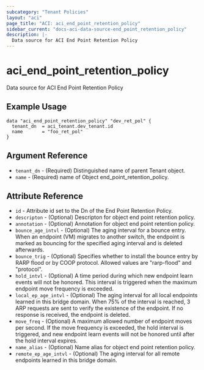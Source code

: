 ```yaml
---
subcategory: "Tenant Policies"
layout: "aci"
page_title: "ACI: aci_end_point_retention_policy"
sidebar_current: "docs-aci-data-source-end_point_retention_policy"
description: |-
  Data source for ACI End Point Retention Policy
---
```


# aci_end_point_retention_policy #
Data source for ACI End Point Retention Policy

## Example Usage ##

```hcl
data "aci_end_point_retention_policy" "dev_ret_pol" {
  tenant_dn  = aci_tenant.dev_tenant.id
  name       = "foo_ret_pol"
}
```
## Argument Reference ##
* `tenant_dn` - (Required) Distinguished name of parent Tenant object.
* `name` - (Required) name of Object end_point_retention_policy.



## Attribute Reference

* `id` - Attribute id set to the Dn of the End Point Retention Policy.
* `descripton` - (Optional) Descripton for object end point retention policy.
* `annotation` - (Optional) Annotation for object end point retention policy.
* `bounce_age_intvl` - (Optional) The aging interval for a bounce entry. When an endpoint (VM) migrates to another switch, the endpoint is marked as bouncing for the specified aging interval and is deleted afterwards.   
* `bounce_trig` - (Optional) Specifies whether to install the bounce entry by RARP flood or by COOP protocol. Allowed values are "rarp-flood" and "protocol".  
* `hold_intvl` - (Optional) A time period during which new endpoint learn events will not be honored. This interval is triggered when the maximum endpoint move frequency is exceeded.  
* `local_ep_age_intvl` - (Optional) The aging interval for all local endpoints learned in this bridge domain. When 75% of the interval is reached, 3 ARP requests are sent to verify the existence of the endpoint. If no response is received, the endpoint is deleted.  
* `move_freq` - (Optional) A maximum allowed number of endpoint moves per second. If the move frequency is exceeded, the hold interval is triggered, and new endpoint learn events will not be honored until after the hold interval expires.  
* `name_alias` - (Optional) Name alias for object end point retention policy.
* `remote_ep_age_intvl` - (Optional) The aging interval for all remote endpoints learned in this bridge domain.  
